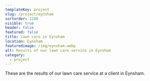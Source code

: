```yaml
---
templateKey: project
slug: /project/eynsham
sortorder: 1190
visible: true
header: false
featured: false
title: Lawn care in Eynsham
location: Eynsham
featuredimage: /img/eynsham.webp
alt: Results of our lawn care service in Eynsham
category:
  - project
---
```


These are the results of our lawn care service at a client in Eynsham.
